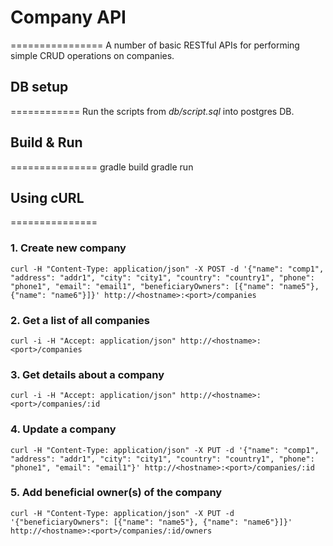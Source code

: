 # Company API
================
A number of basic RESTful APIs for performing simple CRUD operations on companies.

## DB setup
============
Run the scripts from *db/script.sql* into postgres DB.

## Build & Run
===============	
	gradle build
	gradle run 
	
## Using cURL
===============
### 1. Create new company

	curl -H "Content-Type: application/json" -X POST -d '{"name": "comp1", "address": "addr1", "city": "city1", "country": "country1", "phone": "phone1", "email": "email1", "beneficiaryOwners": [{"name": "name5"}, {"name": "name6"}]}' http://<hostname>:<port>/companies
	
### 2. Get a list of all companies

	curl -i -H "Accept: application/json" http://<hostname>:<port>/companies
	
### 3. Get details about a company

	curl -i -H "Accept: application/json" http://<hostname>:<port>/companies/:id
	
### 4. Update a company

	curl -H "Content-Type: application/json" -X PUT -d '{"name": "comp1", "address": "addr1", "city": "city1", "country": "country1", "phone": "phone1", "email": "email1"}' http://<hostname>:<port>/companies/:id
	
	
### 5. Add beneficial owner(s) of the company

	curl -H "Content-Type: application/json" -X PUT -d '{"beneficiaryOwners": [{"name": "name5"}, {"name": "name6"}]}' http://<hostname>:<port>/companies/:id/owners
